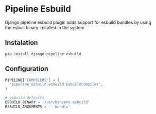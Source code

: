 # Pipeline Esbuild

Django pipeline esbuild plugin adds support for esbuild bundles by using the
esbuil binary installed in the system.

## Instalation
```
pip install django-pipeline-esbuild
```

## Configuration

```python
PIPELINE['COMPILERS'] = (
  'pipeline_esbuild.esbuild.EsbuildCompiler',
)

# esbuild defaults
ESBUILD_BINARY = '/usr/bin/env esbuild'
ESBUILD_ARGUMENTS = '--bundle'
```

